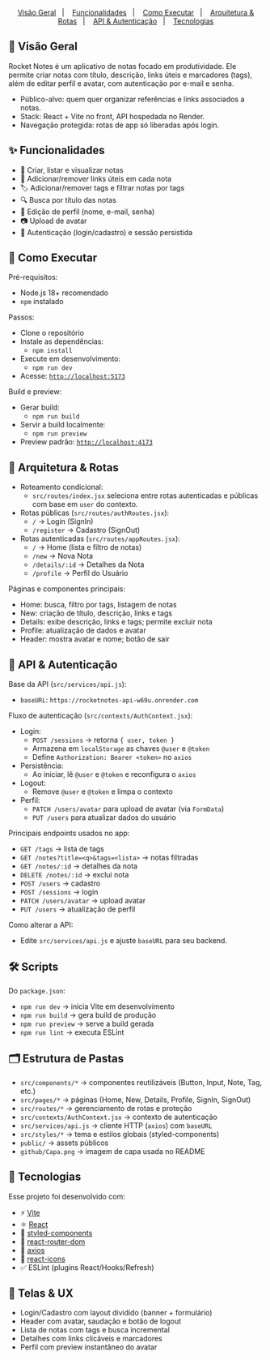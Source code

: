 <p align="center">
  <a href="#-visão-geral">Visão Geral</a>&nbsp;&nbsp;&nbsp;|&nbsp;&nbsp;&nbsp;
  <a href="#-funcionalidades">Funcionalidades</a>&nbsp;&nbsp;&nbsp;|&nbsp;&nbsp;&nbsp;
  <a href="#-como-executar">Como Executar</a>&nbsp;&nbsp;&nbsp;|&nbsp;&nbsp;&nbsp;
  <a href="#-arquitetura--rotas">Arquitetura & Rotas</a>&nbsp;&nbsp;&nbsp;|&nbsp;&nbsp;&nbsp;
  <a href="#-api--autenticação">API & Autenticação</a>&nbsp;&nbsp;&nbsp;|&nbsp;&nbsp;&nbsp;
  <a href="#-tecnologias">Tecnologias</a>
</p>

## 🧭 Visão Geral

Rocket Notes é um aplicativo de notas focado em produtividade. Ele permite criar notas com título, descrição, links úteis e marcadores (tags), além de editar perfil e avatar, com autenticação por e-mail e senha.

- Público-alvo: quem quer organizar referências e links associados a notas.
- Stack: React + Vite no front, API hospedada no Render.
- Navegação protegida: rotas de app só liberadas após login.

## ✨ Funcionalidades

- 📝 Criar, listar e visualizar notas
- 🔗 Adicionar/remover links úteis em cada nota
- 🏷️ Adicionar/remover tags e filtrar notas por tags
- 🔍 Busca por título das notas
- 👤 Edição de perfil (nome, e-mail, senha)
- 📷 Upload de avatar
- 🔐 Autenticação (login/cadastro) e sessão persistida

## 🚀 Como Executar

Pré-requisitos:

- Node.js 18+ recomendado
- `npm` instalado

Passos:

- Clone o repositório
- Instale as dependências:
  - `npm install`
- Execute em desenvolvimento:
  - `npm run dev`
- Acesse: [`http://localhost:5173`](http://localhost:5173)

Build e preview:

- Gerar build:
  - `npm run build`
- Servir a build localmente:
  - `npm run preview`
- Preview padrão: [`http://localhost:4173`](http://localhost:4173)

## 🧱 Arquitetura & Rotas

- Roteamento condicional:
  - `src/routes/index.jsx` seleciona entre rotas autenticadas e públicas com base em `user` do contexto.
- Rotas públicas (`src/routes/authRoutes.jsx`):
  - `/` → Login (SignIn)
  - `/register` → Cadastro (SignOut)
- Rotas autenticadas (`src/routes/appRoutes.jsx`):
  - `/` → Home (lista e filtro de notas)
  - `/new` → Nova Nota
  - `/details/:id` → Detalhes da Nota
  - `/profile` → Perfil do Usuário

Páginas e componentes principais:

- Home: busca, filtro por tags, listagem de notas
- New: criação de título, descrição, links e tags
- Details: exibe descrição, links e tags; permite excluir nota
- Profile: atualização de dados e avatar
- Header: mostra avatar e nome; botão de sair

## 🔌 API & Autenticação

Base da API (`src/services/api.js`):

- `baseURL`: `https://rocketnotes-api-w69u.onrender.com`

Fluxo de autenticação (`src/contexts/AuthContext.jsx`):

- Login:
  - `POST /sessions` → retorna `{ user, token }`
  - Armazena em `localStorage` as chaves `@user` e `@token`
  - Define `Authorization: Bearer <token>` no `axios`
- Persistência:
  - Ao iniciar, lê `@user` e `@token` e reconfigura o `axios`
- Logout:
  - Remove `@user` e `@token` e limpa o contexto
- Perfil:
  - `PATCH /users/avatar` para upload de avatar (via `FormData`)
  - `PUT /users` para atualizar dados do usuário

Principais endpoints usados no app:

- `GET /tags` → lista de tags
- `GET /notes?title=<q>&tags=<lista>` → notas filtradas
- `GET /notes/:id` → detalhes da nota
- `DELETE /notes/:id` → exclui nota
- `POST /users` → cadastro
- `POST /sessions` → login
- `PATCH /users/avatar` → upload avatar
- `PUT /users` → atualização de perfil

Como alterar a API:

- Edite `src/services/api.js` e ajuste `baseURL` para seu backend.

## 🛠️ Scripts

Do `package.json`:

- `npm run dev` → inicia Vite em desenvolvimento
- `npm run build` → gera build de produção
- `npm run preview` → serve a build gerada
- `npm run lint` → executa ESLint

## 🗂️ Estrutura de Pastas

- `src/components/*` → componentes reutilizáveis (Button, Input, Note, Tag, etc.)
- `src/pages/*` → páginas (Home, New, Details, Profile, SignIn, SignOut)
- `src/routes/*` → gerenciamento de rotas e proteção
- `src/contexts/AuthContext.jsx` → contexto de autenticação
- `src/services/api.js` → cliente HTTP (`axios`) com `baseURL`
- `src/styles/*` → tema e estilos globais (styled-components)
- `public/` → assets públicos
- `github/Capa.png` → imagem de capa usada no README

## 🧩 Tecnologias

Esse projeto foi desenvolvido com:

- ⚡ [Vite](https://vitejs.dev/)
- ⚛️ [React](https://reactjs.org)
- 🎨 [styled-components](https://styled-components.com/)
- 🧭 [react-router-dom](https://reactrouter.com/)
- 🔌 [axios](https://axios-http.com/)
- 🎯 [react-icons](https://react-icons.github.io/react-icons/)
- ✅ ESLint (plugins React/Hooks/Refresh)

## 📸 Telas & UX

- Login/Cadastro com layout dividido (banner + formulário)
- Header com avatar, saudação e botão de logout
- Lista de notas com tags e busca incremental
- Detalhes com links clicáveis e marcadores
- Perfil com preview instantâneo do avatar

